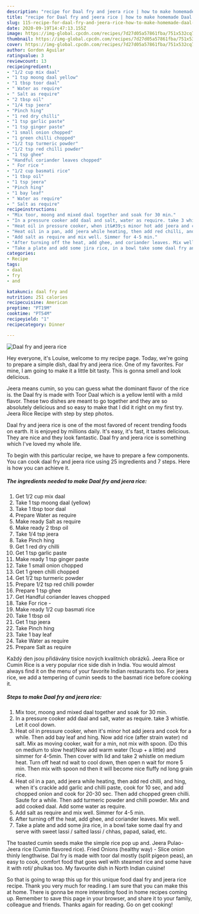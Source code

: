 ```yaml
---
description: "recipe for Daal fry and jeera rice | how to make homemade Daal fry and jeera rice"
title: "recipe for Daal fry and jeera rice | how to make homemade Daal fry and jeera rice"
slug: 115-recipe-for-daal-fry-and-jeera-rice-how-to-make-homemade-daal-fry-and-jeera-rice
date: 2020-09-19T14:47:13.155Z
image: https://img-global.cpcdn.com/recipes/7d27d05a57861fba/751x532cq70/daal-fry-and-jeera-rice-recipe-main-photo.jpg
thumbnail: https://img-global.cpcdn.com/recipes/7d27d05a57861fba/751x532cq70/daal-fry-and-jeera-rice-recipe-main-photo.jpg
cover: https://img-global.cpcdn.com/recipes/7d27d05a57861fba/751x532cq70/daal-fry-and-jeera-rice-recipe-main-photo.jpg
author: Gordon Aguilar
ratingvalue: 3
reviewcount: 13
recipeingredient:
- "1/2 cup mix daal"
- "1 tsp moong daal yellow"
- "1 tbsp toor daal"
- " Water as require"
- " Salt as require"
- "2 tbsp oil"
- "1/4 tsp jeera"
- "Pinch hing"
- "1 red dry chilli"
- "1 tsp garlic paste"
- "1 tsp ginger paste"
- "1 small onion chopped"
- "1 green chilli chopped"
- "1/2 tsp turmeric powder"
- "1/2 tsp red chilli powder"
- "1 tsp ghee"
- "Handful coriander leaves chopped"
- " For rice "
- "1/2 cup basmati rice"
- "1 tbsp oil"
- "1 tsp jeera"
- "Pinch hing"
- "1 bay leaf"
- " Water as require"
- " Salt as require"
recipeinstructions:
- "Mix toor, moong and mixed daal together and soak for 30 min."
- "In a pressure cooker add daal and salt, water as require. take 3 whistle. Let it cool down."
- "Heat oil in pressure cooker, when it&#39;s minor hot add jeera and cook for a while. Then add bay leaf and hing. Now add rice (after strain water) nd salt. Mix as moving cooker, wait for a min, not mix with spoon. (Do this on medium to slow heat)Now add warm water (1cup + a little) and simmer for 4-5min. Then cover with lid and take 2 whistle on medium heat. Turn off heat nd wait to cool down, then open n wait for more 5 min. Then mix with spoon nd then it will become nice fluffy nd long grain rice."
- "Heat oil in a pan, add jeera while heating, then add red chilli, and hing, when it&#39;s crackle add garlic and chilli paste, cook for 10 sec, and add chopped onion and cook for 20-30 sec. Then add chopped green chilli. Saute for a while. Then add turmeric powder and chilli powder. Mix and add cooked daal. Add some water as require."
- "Add salt as require and mix well. Simmer for 4-5 min."
- "After turning off the heat, add ghee, and coriander leaves. Mix well."
- "Take a plate and add some jira rice, in a bowl take some daal fry and serve with sweet lassi / salted lassi / chhas, papad, salad, etc."
categories:
- Recipe
tags:
- daal
- fry
- and

katakunci: daal fry and 
nutrition: 251 calories
recipecuisine: American
preptime: "PT19M"
cooktime: "PT54M"
recipeyield: "1"
recipecategory: Dinner

---
```



![Daal fry and jeera rice](https://img-global.cpcdn.com/recipes/7d27d05a57861fba/751x532cq70/daal-fry-and-jeera-rice-recipe-main-photo.jpg)

Hey everyone, it's Louise, welcome to my recipe page. Today, we're going to prepare a simple dish, daal fry and jeera rice. One of my favorites. For mine, I am going to make it a little bit tasty. This is gonna smell and look delicious.

Jeera means cumin, so you can guess what the dominant flavor of the rice is. the Daal fry is made with Toor Daal which is a yellow lentil with a mild flavor. These two dishes are meant to go together and they are so absolutely delicious and so easy to make that I did it right on my first try. Jeera Rice Recipe with step by step photos.

Daal fry and jeera rice is one of the most favored of recent trending foods on earth. It is enjoyed by millions daily. It's easy, it's fast, it tastes delicious. They are nice and they look fantastic. Daal fry and jeera rice is something which I've loved my whole life.


To begin with this particular recipe, we have to prepare a few components. You can cook daal fry and jeera rice using 25 ingredients and 7 steps. Here is how you can achieve it.

<!--inarticleads1-->

##### The ingredients needed to make Daal fry and jeera rice:

1. Get 1/2 cup mix daal
1. Take 1 tsp moong daal (yellow)
1. Take 1 tbsp toor daal
1. Prepare  Water as require
1. Make ready  Salt as require
1. Make ready 2 tbsp oil
1. Take 1/4 tsp jeera
1. Take Pinch hing
1. Get 1 red dry chilli
1. Get 1 tsp garlic paste
1. Make ready 1 tsp ginger paste
1. Take 1 small onion chopped
1. Get 1 green chilli chopped
1. Get 1/2 tsp turmeric powder
1. Prepare 1/2 tsp red chilli powder
1. Prepare 1 tsp ghee
1. Get Handful coriander leaves chopped
1. Take  For rice -
1. Make ready 1/2 cup basmati rice
1. Take 1 tbsp oil
1. Get 1 tsp jeera
1. Take Pinch hing
1. Take 1 bay leaf
1. Take  Water as require
1. Prepare  Salt as require


Každý den jsou přidávány tisíce nových kvalitních obrázků. Jeera Rice or Cumin Rice is a very popular rice side dish in India. You would almost always find it on the menu of your favorite Indian restaurants too. For jeera rice, we add a tempering of cumin seeds to the basmati rice before cooking it. 

<!--inarticleads2-->

##### Steps to make Daal fry and jeera rice:

1. Mix toor, moong and mixed daal together and soak for 30 min.
1. In a pressure cooker add daal and salt, water as require. take 3 whistle. Let it cool down.
1. Heat oil in pressure cooker, when it&#39;s minor hot add jeera and cook for a while. Then add bay leaf and hing. Now add rice (after strain water) nd salt. Mix as moving cooker, wait for a min, not mix with spoon. (Do this on medium to slow heat)Now add warm water (1cup + a little) and simmer for 4-5min. Then cover with lid and take 2 whistle on medium heat. Turn off heat nd wait to cool down, then open n wait for more 5 min. Then mix with spoon nd then it will become nice fluffy nd long grain rice.
1. Heat oil in a pan, add jeera while heating, then add red chilli, and hing, when it&#39;s crackle add garlic and chilli paste, cook for 10 sec, and add chopped onion and cook for 20-30 sec. Then add chopped green chilli. Saute for a while. Then add turmeric powder and chilli powder. Mix and add cooked daal. Add some water as require.
1. Add salt as require and mix well. Simmer for 4-5 min.
1. After turning off the heat, add ghee, and coriander leaves. Mix well.
1. Take a plate and add some jira rice, in a bowl take some daal fry and serve with sweet lassi / salted lassi / chhas, papad, salad, etc.


The toasted cumin seeds make the simple rice pop up and. Jeera Pulao-Jeera rice (Cumin flavored rice). Fried Onions (healthy way) - Slice onion thinly lengthwise. Dal fry is made with toor dal mostly (split pigeon peas), an easy to cook, comfort food that goes well with steamed rice and some have it with roti/ phulkas too. My favourite dish in North Indian cuisine! 

So that is going to wrap this up for this unique food daal fry and jeera rice recipe. Thank you very much for reading. I am sure that you can make this at home. There is gonna be more interesting food in home recipes coming up. Remember to save this page in your browser, and share it to your family, colleague and friends. Thanks again for reading. Go on get cooking!
